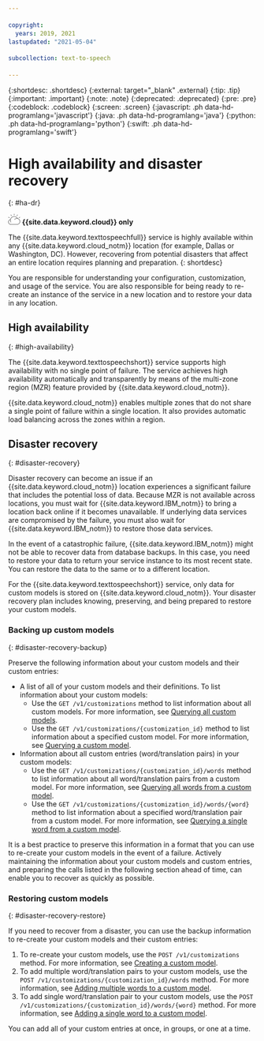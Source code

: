 ```yaml
---

copyright:
  years: 2019, 2021
lastupdated: "2021-05-04"

subcollection: text-to-speech

---
```


{:shortdesc: .shortdesc}
{:external: target="_blank" .external}
{:tip: .tip}
{:important: .important}
{:note: .note}
{:deprecated: .deprecated}
{:pre: .pre}
{:codeblock: .codeblock}
{:screen: .screen}
{:javascript: .ph data-hd-programlang='javascript'}
{:java: .ph data-hd-programlang='java'}
{:python: .ph data-hd-programlang='python'}
{:swift: .ph data-hd-programlang='swift'}

# High availability and disaster recovery
{: #ha-dr}

![IBM Cloud only](images/ibm-cloud.png) **{{site.data.keyword.cloud}} only**

The {{site.data.keyword.texttospeechfull}} service is highly available within any {{site.data.keyword.cloud_notm}} location (for example, Dallas or Washington, DC). However, recovering from potential disasters that affect an entire location requires planning and preparation.
{: shortdesc}

You are responsible for understanding your configuration, customization, and usage of the service. You are also responsible for being ready to re-create an instance of the service in a new location and to restore your data in any location.

## High availability
{: #high-availability}

The {{site.data.keyword.texttospeechshort}} service supports high availability with no single point of failure. The service achieves high availability automatically and transparently by means of the multi-zone region (MZR) feature provided by {{site.data.keyword.cloud_notm}}.

{{site.data.keyword.cloud_notm}} enables multiple zones that do not share a single point of failure within a single location. It also provides automatic load balancing across the zones within a region.

## Disaster recovery
{: #disaster-recovery}

Disaster recovery can become an issue if an {{site.data.keyword.cloud_notm}} location experiences a significant failure that includes the potential loss of data. Because MZR is not available across locations, you must wait for {{site.data.keyword.IBM_notm}} to bring a location back online if it becomes unavailable. If underlying data services are compromised by the failure, you must also wait for {{site.data.keyword.IBM_notm}} to restore those data services.

In the event of a catastrophic failure, {{site.data.keyword.IBM_notm}} might not be able to recover data from database backups. In this case, you need to restore your data to return your service instance to its most recent state. You can restore the data to the same or to a different location.

For the {{site.data.keyword.texttospeechshort}} service, only data for custom models is stored on {{site.data.keyword.cloud_notm}}. Your disaster recovery plan includes knowing, preserving, and being prepared to restore your custom models.

### Backing up custom models
{: #disaster-recovery-backup}

Preserve the following information about your custom models and their custom entries:

-   A list of all of your custom models and their definitions. To list information about your custom models:
    -   Use the `GET /v1/customizations` method to list information about all custom models. For more information, see [Querying all custom models](/docs/text-to-speech?topic=text-to-speech-customModels#cuModelsQueryAll).
    -   Use the `GET /v1/customizations/{customization_id}` method to list information about a specified custom model. For more information, see [Querying a custom model](/docs/text-to-speech?topic=text-to-speech-customModels#cuModelsQuery).
-   Information about all custom entries (word/translation pairs) in your custom models:
    -   Use the `GET /v1/customizations/{customization_id}/words` method to list information about all word/translation pairs from a custom model. For more information, see [Querying all words from a custom model](/docs/text-to-speech?topic=text-to-speech-customWords#cuWordsQueryModel).
    -   Use the `GET /v1/customizations/{customization_id}/words/{word}` method to list information about a specified word/translation pair from a custom model. For more information, see [Querying a single word from a custom model](/docs/text-to-speech?topic=text-to-speech-customWords#cuWordQueryModel).

It is a best practice to preserve this information in a format that you can use to re-create your custom models in the event of a failure. Actively maintaining the information about your custom models and custom entries, and preparing the calls listed in the following section ahead of time, can enable you to recover as quickly as possible.

### Restoring custom models
{: #disaster-recovery-restore}

If you need to recover from a disaster, you can use the backup information to re-create your custom models and their custom entries:

1.  To re-create your custom models, use the `POST /v1/customizations` method. For more information, see [Creating a custom model](/docs/text-to-speech?topic=text-to-speech-customModels#cuModelsCreate).
1.  To add multiple word/translation pairs to your custom models, use the `POST /v1/customizations/{customization_id}/words` method. For more information, see [Adding multiple words to a custom model](/docs/text-to-speech?topic=text-to-speech-customWords#cuWordsAdd).
1.  To add single word/translation pair to your custom models, use the `POST /v1/customizations/{customization_id}/words/{word}` method. For more information, see [Adding a single word to a custom model](/docs/text-to-speech?topic=text-to-speech-customWords#cuWordAdd).

You can add all of your custom entries at once, in groups, or one at a time.

